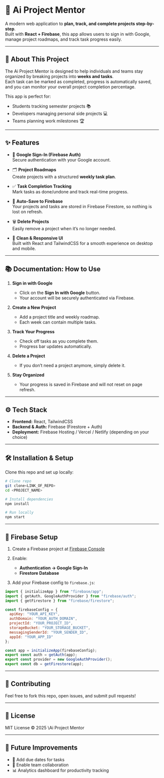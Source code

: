 # 🚀 Ai Project Mentor

A modern web application to **plan, track, and complete projects step-by-step**.  
Built with **React + Firebase**, this app allows users to sign in with Google, manage project roadmaps, and track task progress easily.  

---

## 📖 About This Project
The Ai Project Mentor is designed to help individuals and teams stay organized by breaking projects into **weeks and tasks**.  
Each task can be marked as completed, progress is automatically saved, and you can monitor your overall project completion percentage.  

This app is perfect for:
- Students tracking semester projects 📚
- Developers managing personal side projects 💻
- Teams planning work milestones 🏆

---

## ✨ Features
- 🔑 **Google Sign-In (Firebase Auth)**  
  Secure authentication with your Google account.

- 🗂 **Project Roadmaps**  
  Create projects with a structured **weekly task plan**.

- ✅ **Task Completion Tracking**  
  Mark tasks as done/undone and track real-time progress.

- 💾 **Auto-Save to Firebase**  
  Your projects and tasks are stored in Firebase Firestore, so nothing is lost on refresh.

- 🗑 **Delete Projects**  
  Easily remove a project when it’s no longer needed.

- 🎨 **Clean & Responsive UI**  
  Built with React and TailwindCSS for a smooth experience on desktop and mobile.

---

## 📚 Documentation: How to Use
1. **Sign in with Google**  
   - Click on the **Sign In with Google** button.  
   - Your account will be securely authenticated via Firebase.

2. **Create a New Project**  
   - Add a project title and weekly roadmap.  
   - Each week can contain multiple tasks.

3. **Track Your Progress**  
   - Check off tasks as you complete them.  
   - Progress bar updates automatically.

4. **Delete a Project**  
   - If you don’t need a project anymore, simply delete it.

5. **Stay Organized**  
   - Your progress is saved in Firebase and will not reset on page refresh.

---

## ⚙️ Tech Stack
- **Frontend:** React, TailwindCSS  
- **Backend & Auth:** Firebase (Firestore + Auth)  
- **Deployment:** Firebase Hosting / Vercel / Netlify (depending on your choice)

---

## 🛠️ Installation & Setup
Clone this repo and set up locally:

```bash
# Clone repo
git clone<LINK_OF_REPO>
cd <PROJECT_NAME>

# Install dependencies
npm install

# Run locally
npm start
````

---

## 🔑 Firebase Setup

1. Create a Firebase project at [Firebase Console](https://console.firebase.google.com/)
2. Enable:

   * **Authentication → Google Sign-In**
   * **Firestore Database**
3. Add your Firebase config to `firebase.js`:

```js
import { initializeApp } from "firebase/app";
import { getAuth, GoogleAuthProvider } from "firebase/auth";
import { getFirestore } from "firebase/firestore";

const firebaseConfig = {
  apiKey: "YOUR_API_KEY",
  authDomain: "YOUR_AUTH_DOMAIN",
  projectId: "YOUR_PROJECT_ID",
  storageBucket: "YOUR_STORAGE_BUCKET",
  messagingSenderId: "YOUR_SENDER_ID",
  appId: "YOUR_APP_ID"
};

const app = initializeApp(firebaseConfig);
export const auth = getAuth(app);
export const provider = new GoogleAuthProvider();
export const db = getFirestore(app);
```

---

## 🤝 Contributing

Feel free to fork this repo, open issues, and submit pull requests!

---

## 📜 License

MIT License © 2025 \Ai Project Mentor

---

## 🎯 Future Improvements

* 📅 Add due dates for tasks
* 👥 Enable team collaboration
* 📊 Analytics dashboard for productivity tracking
